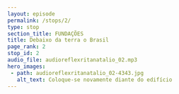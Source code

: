 ```yaml
---
layout: episode
permalink: /stops/2/
type: stop
section_title: FUNDAÇÕES
title: Debaixo da terra o Brasil
page_rank: 2
stop_id: 2
audio_file: audioreflexritanatalio_02.mp3
hero_images:
 - path: audioreflexritanatalio_02-4343.jpg
   alt_text: Coloque-se novamente diante do edifício
---
```

